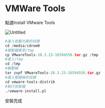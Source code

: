 # VMWare Tools

點選Install VMware Tools

![Untitled](VMWare%20Tools%20db927dd08e2e42a0bc7df9d517bc4ff6/Untitled.png)

```python
#進入掛載光碟的目錄
cd /media/cdrom0
#複製檔案至/tmp
cp VMwareTools-10.3.23-16594550.tar.gz /tmp
#進入/tmp
cd /tmp
#解壓縮
tar zxpf VMwareTools-10.3.23-16594550.tar.gz
#進入壓縮後的目錄
cd vmware-tools-distrib
#執行安裝檔
./vmware-install.pl
```

安裝完成